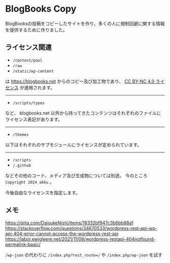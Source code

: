 # BlogBooks Copy

BlogBooksの投稿をコピーしたサイトを作り、多くの人に規制回避に関する情報を提供するために作りました。

## ライセンス関連

- `/content/pool`
- `/raw`
- `/static/wp-content`

は https://blogbooks.net からのコピー及び加工物であり、 [CC BY-NC 4.0 ライセンス](https://creativecommons.org/licenses/by-nc/4.0/deed.ja) が適用されます。

<hr>

- `/scripts/types`

など、 blogbooks.net 以外から持ってきたコンテンツはそれぞれのファイルにライセンス表記があります。

<hr>

- `/themes`

以下はそれぞれのサブモジュールにライセンスが定められています。

<hr>

- `/scripts`
- `/.github`

などその他のコード、メディア及び生成物については別途。
今のところ `Copyright 2024 akku` 。

今後自由なライセンスを指定します。

## メモ

https://qiita.com/DaisukeNishi/items/18332bf947c3b6bb88a1
https://stackoverflow.com/questions/34670533/wordpress-rest-api-wp-api-404-error-cannot-access-the-wordpress-rest-api
https://labor.ewigleere.net/2021/11/06/wordpress-restapi-404notfound-permalink-basic/

`/wp-json` の代わりに `/index.php?rest_route=/` や `/index.php/wp-json` を試す
